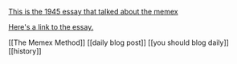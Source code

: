 [This is the 1945 essay that talked about the memex](https://en.wikipedia.org/wiki/As_We_May_Think)

[Here's a link to the essay.](https://www.theatlantic.com/magazine/archive/1945/07/as-we-may-think/303881/)

[[The Memex Method]]
[[daily blog post]]
[[you should blog daily]]
[[history]]